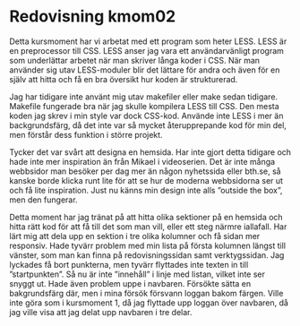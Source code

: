 ---
---
Redovisning kmom02
=========================

Detta kursmoment har vi arbetat med ett program som heter LESS. LESS är en preprocessor till CSS. LESS anser jag vara ett användarvänligt program som underlättar arbetet när man skriver långa koder i CSS. När man använder sig utav LESS-moduler blir det lättare för andra och även för en själv att hitta och få en bra översikt hur koden är strukturerad.

Jag har tidigare inte använt mig utav makefiler eller make sedan tidigare. Makefile fungerade bra när jag skulle kompilera LESS till CSS.
Den mesta koden jag skrev i min style var dock CSS-kod. Använde inte LESS i mer än backgrundsfärg, då det inte var så mycket återupprepande kod för min del, men förstår dess funktion i större projekt.

Tycker det var svårt att designa en hemsida. Har inte gjort detta tidigare och hade inte mer inspiration än från Mikael i videoserien.
Det är inte många webbsidor man besöker per dag mer än någon nyhetssida eller bth.se, så kanske borde klicka runt lite för att se hur de moderna webbsidorna ser ut och få lite inspiration. Just nu känns min design inte alls ”outside the box”, men den fungerar.

Detta moment har jag tränat på att hitta olika sektioner på en hemsida och hitta rätt kod för att få till det som man vill, eller ett steg närmre iallafall.
Har lärt mig att dela upp en sektion i tre olika kolumner och få sidan mer responsiv. Hade tyvärr problem med min lista på första kolumnen längst till vänster, som man kan finna på redovisningssidan samt verktygssidan. Jag lyckades få bort punkterna, men tyvärr flyttades inte texten in till ”startpunkten”. Så nu är inte ”innehåll” i linje med listan, vilket inte ser snyggt ut.
Hade även problem uppe i navbaren. Försökte sätta en bakgrundsfärg där, men i mina försök försvann loggan bakom färgen. Ville inte göra som i kursmoment 1, då jag flyttade upp loggan över navbaren, då jag ville visa  att jag delat upp navbaren i tre delar.
